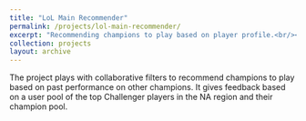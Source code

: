 ```yaml
---
title: "LoL Main Recommender"
permalink: /projects/lol-main-recommender/
excerpt: "Recommending champions to play based on player profile.<br/><img src='/images/lol_main_recommender.jpg'>"
collection: projects
layout: archive
---
```


The project plays with collaborative filters to recommend champions to play based on past performance on other champions. It gives feedback based on a user pool of the top Challenger players in the NA region and their champion pool.